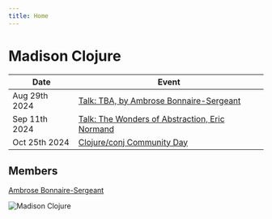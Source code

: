 ```yaml
---
title: Home
---
```


# Madison Clojure

| Date | Event  |
| ------------- | ------------- |
| Aug 29th 2024 | [Talk: TBA, by Ambrose Bonnaire-Sergeant](https://www.meetup.com/madison-clojure-meetup/events/302948127) |
| Sep 11th 2024 | [Talk: The Wonders of Abstraction, Eric Normand](https://www.meetup.com/madison-clojure-meetup/events/301041832/) |
| Oct 25th 2024 | [Clojure/conj Community Day](https://www.meetup.com/madison-clojure-meetup/events/301052487/) |

<!--
| 2024-08-07 | (Past) [Talk: Reconsidering Malli Scope, by Ambrose Bonnaire-Sergeant](https://www.meetup.com/madison-clojure-meetup/events/302380344/) |
| 2024-10-02 | TBD |
| 2024-11-06 | TBD |
| 2024-12-04 | TBD |
-->

## Members

[Ambrose Bonnaire-Sergeant](https://ambrosebs.com/)

![Madison Clojure](images/madclj-logo.jpg)
